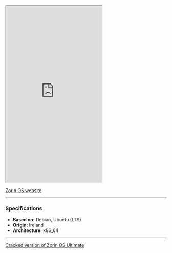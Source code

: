 <iframe src="https://zorinos.com/" class="resize-vertical" style="height: 552px;"></iframe>

[Zorin OS website](https://zorinos.com/)

---

### Specifications
- **Based on:** Debian, Ubuntu (LTS)
- **Origin:** Ireland
- **Architecture:** x86_64

---

[Cracked version of Zorin OS Ultimate](https://serialkeygencrack.org/zorin-os-15-2-ultimate-iso-download-free/)
